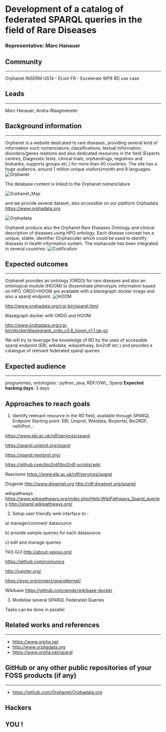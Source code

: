 # Development of a catalog of federated SPARQL queries in the field of Rare Diseases

### Representative: Marc Hanauer

## Community
---

Orphanet INSERM US14 - ELixir FR - Excelerate WP8 RD use case

## Leads
---
Marc Hanauer, Andra Waagmeester

## Background information
---
Orphanet is a website dedicated to rare diseases, providing several kind of information such nomenclature, classifications, textual information, disorders/genes relations and also dedicated resources in the field (Experts centres, Diagnostic tests, clinical trials, orphandrugs, registries and biobanks, supports groups etc.) for more than 40 countries. 
The site has a huge audience, around 1 million unique visitors/month and 8 languages. 
![Orphanet](images/Orphanet.png)

The database content is linked to the Orphanet nomenclature

![Orphanet_Map](images/ORPHANET-map.png)

and we provide several dataset, also accessible on our platform Orphadata https://www.orphadata.org

![Orphadata](images/Screenshot_Orphadata.png)

Orphanet produce also the Orphanet Rare Diseases Ontology and clinical description of diseases using HPO ontology. Each disease concept has a unique, stable, identifier (Orphacode) which could be used to identify diseases in health information system. The orphacode has been integrated in several countries.
![Codification](images/map-codificationOrpha2018.jpg)


## Expected outcomes
---

Orphanet provides an ontology (ORDO) for rare diseases and also an ontological module (HOOM) to disseminate phenotypic information based on HPO. ORDO+HOOM are available with a blazegraph docker image and also a sparql endpoint. 
![HOOM](images/HOOM-ORDO.png)

http://www.orphadata.org/cgi-bin/sparql.html

Blazegraph docker with ORDO and HOOM

http://www.orphadata.org/cgi-bin/docker/blazegraph_ordo_v2.6_hoom_v1.1.tar.gz

We will try to leverage the knowledge of RD by the uses of accessible sparql endpoint (EBI, wikidata, wikipathway, bio2rdf etc.) and provides a catalogue of relevant federated sparql queries

## Expected audience
---

programmes, ontologists : python, java, RDF/OWL, Sparql
**Expected hacking days**: 3 days

## Approaches to reach goals
1) Identify relevant resource in the RD field, available through SPARQL Endpoint
Starting point: EBI, Uniprot, Wikidata, Bioportal, Bio2RDF, neXtProt...

https://www.ebi.ac.uk/rdf/services/sparql

https://sparql.uniprot.org/sparql

https://sparql.nextprot.org/

https://github.com/bio2rdf/bio2rdf-scripts/wiki

Reactome
https://www.ebi.ac.uk/rdf/services/sparql


Disgenet
http://www.disgenet.org
http://rdf.disgenet.org/sparql/


wikipathways
https://www.wikipathways.org/index.php/Help:WikiPathways_Sparql_queries
http://sparql.wikipathways.org/


2) Setup user friendly web interface to :

a) manage/comment datasource

b) provide sample queries for each datasource

c) edit and manage queries

YAS GUI
http://about.yasgui.org/

https://github.com/comunica

http://jupyter.org/

https://pypi.org/project/sparqlkernel/

Wikibase
https://github.com/wmde/wikibase-docker


3) Modelise several SPARQL Federated Queries

Tasks can be done in parallel

## Related works and references
---

- https://www.orpha.net
- http://www.orphadata.org
- https://www.orpha.net/sparql

## GitHub or any other public repositories of your FOSS products (if any)
---

- https://github.com/Orphanet/Orphadata.org 

## Hackers
YOU !
---

